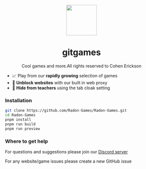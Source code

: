 <p align="center">
  <kbd>
    <img width="100px" src="https://avatars.githubusercontent.com/u/107269758">
  </kbd>
</p>

<h1 align="center">
  gitgames
</h1>

<p align="center">
 Cool games and more.All rights reserved to Cohen Erickson
</p>
  
- 📈 Play from our **rapidly growing** selection of games
- 🏫 **Unblock websites** with our built in web proxy
- 🫣 **Hide from teachers** using the tab cloak setting

### Installation

```bash
git clone https://github.com/Radon-Games/Radon-Games.git
cd Radon-Games
pnpm install
pnpm run build
pnpm run preview
```

### Where to get help

For questions and suggestions please join our [Discord server](https://discord.gg/C2fbK35Rhg)

For any website/game issues please create a new GitHub issue
